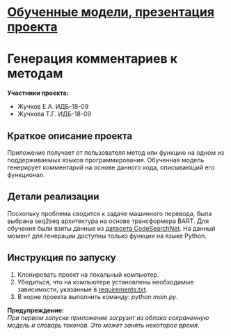 # [Обученные модели, презентация проекта](https://drive.google.com/drive/folders/1PHxNSUsENyCu6xSXdWpkcjOaom5zMhpn?usp=sharing)

# Генерация комментариев к методам
**Участники проекта:**<br>
* Жучков Е.А. ИДБ-18-09<br>
* Жучкова Т.Г. ИДБ-18-09

## Краткое описание проекта
Приложение получает от пользователя метод или функцию на одном из поддерживаемых языков программирования. Обученная модель генерирует комментарий на основе данного кода, описывающий его функционал.

## Детали реализации
Поскольку проблема сводится к задаче машинного перевода, была выбрана seq2seq архитектура на основе трансформера BART. Для обучения были взяты данные из [датасета CodeSearchNet](https://github.com/github/CodeSearchNet). На данный момент для генерации доступны только функции на языке Python.

## Инструкция по запуску
1. Клонировать проект на локальный компьютер.
3. Убедиться, что на компьютере установлены необходимые зависимости, указанные в [requirements.txt](requirements.txt).
4. В корне проекта выполнить команду: _python main.py_.

**Предупреждение:**<br>
*При первом запуске приложение загрузит из облака сохраненную модель и словарь токенов. Это может занять некоторое время.*
